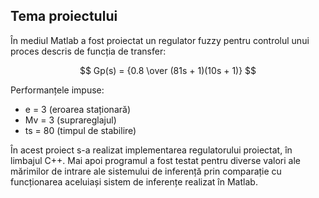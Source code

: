   ## Tema proiectului
  
  În mediul Matlab a fost proiectat un regulator fuzzy pentru controlul unui proces descris de funcția de transfer:
  
  $$ Gp(s) = {0.8 \over (81s + 1)(10s + 1)} $$
  
  Performanțele impuse:
  - e = 3 (eroarea staționară)
  - Mv = 3 (suprareglajul)
  - ts = 80 (timpul de stabilire)

  În acest proiect s-a realizat implementarea regulatorului proiectat, în limbajul C++. 
  Mai apoi programul a fost testat pentru diverse valori ale mărimilor de intrare ale sistemului de inferență prin comparație cu funcționarea aceluiași sistem de inferențe realizat în Matlab.  
